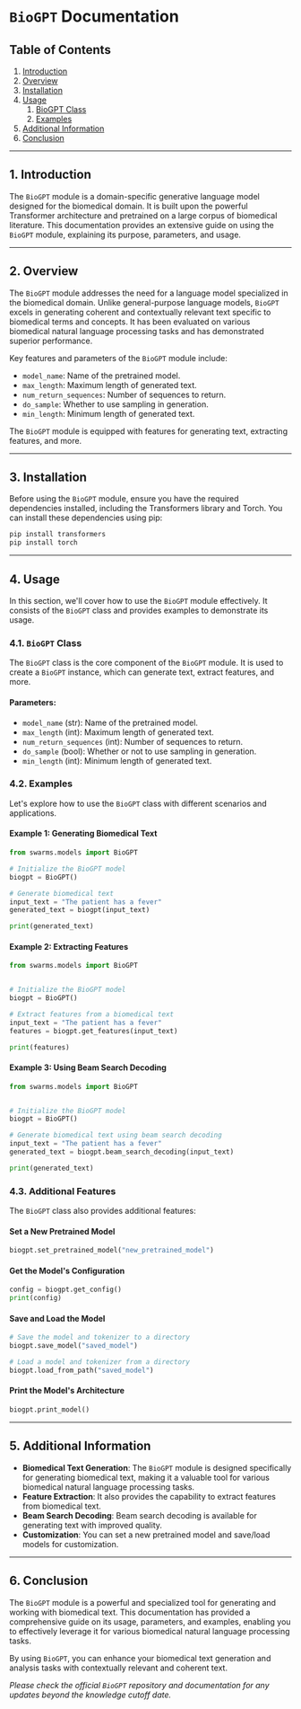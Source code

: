 # `BioGPT` Documentation

## Table of Contents
1. [Introduction](#introduction)
2. [Overview](#overview)
3. [Installation](#installation)
4. [Usage](#usage)
   1. [BioGPT Class](#biogpt-class)
   2. [Examples](#examples)
5. [Additional Information](#additional-information)
6. [Conclusion](#conclusion)

---

## 1. Introduction <a name="introduction"></a>

The `BioGPT` module is a domain-specific generative language model designed for the biomedical domain. It is built upon the powerful Transformer architecture and pretrained on a large corpus of biomedical literature. This documentation provides an extensive guide on using the `BioGPT` module, explaining its purpose, parameters, and usage.

---

## 2. Overview <a name="overview"></a>

The `BioGPT` module addresses the need for a language model specialized in the biomedical domain. Unlike general-purpose language models, `BioGPT` excels in generating coherent and contextually relevant text specific to biomedical terms and concepts. It has been evaluated on various biomedical natural language processing tasks and has demonstrated superior performance.

Key features and parameters of the `BioGPT` module include:
- `model_name`: Name of the pretrained model.
- `max_length`: Maximum length of generated text.
- `num_return_sequences`: Number of sequences to return.
- `do_sample`: Whether to use sampling in generation.
- `min_length`: Minimum length of generated text.

The `BioGPT` module is equipped with features for generating text, extracting features, and more.

---

## 3. Installation <a name="installation"></a>

Before using the `BioGPT` module, ensure you have the required dependencies installed, including the Transformers library and Torch. You can install these dependencies using pip:

```bash
pip install transformers
pip install torch
```

---

## 4. Usage <a name="usage"></a>

In this section, we'll cover how to use the `BioGPT` module effectively. It consists of the `BioGPT` class and provides examples to demonstrate its usage.

### 4.1. `BioGPT` Class <a name="biogpt-class"></a>

The `BioGPT` class is the core component of the `BioGPT` module. It is used to create a `BioGPT` instance, which can generate text, extract features, and more.

#### Parameters:
- `model_name` (str): Name of the pretrained model.
- `max_length` (int): Maximum length of generated text.
- `num_return_sequences` (int): Number of sequences to return.
- `do_sample` (bool): Whether or not to use sampling in generation.
- `min_length` (int): Minimum length of generated text.

### 4.2. Examples <a name="examples"></a>

Let's explore how to use the `BioGPT` class with different scenarios and applications.

#### Example 1: Generating Biomedical Text

```python
from swarms.models import BioGPT

# Initialize the BioGPT model
biogpt = BioGPT()

# Generate biomedical text
input_text = "The patient has a fever"
generated_text = biogpt(input_text)

print(generated_text)
```

#### Example 2: Extracting Features

```python
from swarms.models import BioGPT


# Initialize the BioGPT model
biogpt = BioGPT()

# Extract features from a biomedical text
input_text = "The patient has a fever"
features = biogpt.get_features(input_text)

print(features)
```

#### Example 3: Using Beam Search Decoding

```python
from swarms.models import BioGPT


# Initialize the BioGPT model
biogpt = BioGPT()

# Generate biomedical text using beam search decoding
input_text = "The patient has a fever"
generated_text = biogpt.beam_search_decoding(input_text)

print(generated_text)
```

### 4.3. Additional Features

The `BioGPT` class also provides additional features:

#### Set a New Pretrained Model
```python
biogpt.set_pretrained_model("new_pretrained_model")
```

#### Get the Model's Configuration
```python
config = biogpt.get_config()
print(config)
```

#### Save and Load the Model
```python
# Save the model and tokenizer to a directory
biogpt.save_model("saved_model")

# Load a model and tokenizer from a directory
biogpt.load_from_path("saved_model")
```

#### Print the Model's Architecture
```python
biogpt.print_model()
```

---

## 5. Additional Information <a name="additional-information"></a>

- **Biomedical Text Generation**: The `BioGPT` module is designed specifically for generating biomedical text, making it a valuable tool for various biomedical natural language processing tasks.
- **Feature Extraction**: It also provides the capability to extract features from biomedical text.
- **Beam Search Decoding**: Beam search decoding is available for generating text with improved quality.
- **Customization**: You can set a new pretrained model and save/load models for customization.

---

## 6. Conclusion <a name="conclusion"></a>

The `BioGPT` module is a powerful and specialized tool for generating and working with biomedical text. This documentation has provided a comprehensive guide on its usage, parameters, and examples, enabling you to effectively leverage it for various biomedical natural language processing tasks.

By using `BioGPT`, you can enhance your biomedical text generation and analysis tasks with contextually relevant and coherent text.

*Please check the official `BioGPT` repository and documentation for any updates beyond the knowledge cutoff date.*